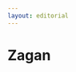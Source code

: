 ```yaml
---
layout: editorial
---
```


# Zagan

<figure><img src="../../../../../../../../../../.gitbook/assets/Screenshot 2023-12-22 at 10.54.16 AM.png" alt=""><figcaption></figcaption></figure>
